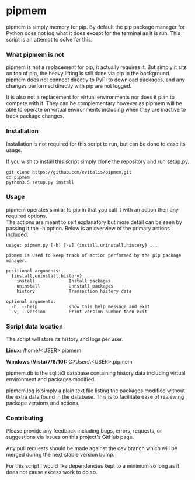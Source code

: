 # pipmem #
pipmem is simply memory for pip. By default the pip package manager for Python does not log what it does except for the terminal as it is run. This script is an attempt to solve for this.

### What pipmem is not ###
pipmem is not a replacement for pip, it actually requires it. But simply it sits on top of pip, the heavy lifting is still done via pip in the background. pipmem does not connect directly to PyPI to download packages, and any changes performed directly with pip are not logged.

It is also not a replacement for virtual environments nor does it plan to compete with it. They can be complementary however as pipmem will be able to operate on virtual environments including when they are inactive to track package changes.

### Installation ###
Installation is not required for this script to run, but can be done to ease its usage.

If you wish to install this script simply clone the repository and run setup.py.

    git clone https://github.com/evitalis/pipmem.git
    cd pipmem
    python3.5 setup.py install

### Usage ###
pipmem operates similar to pip in that you call it with an action then any required options.
<br />
The actions are meant to self explanatory but more detail can be seen by passing it the -h option. Below is an overview of the primary actions included.

    usage: pipmem.py [-h] [-v] {install,uninstall,history} ...

    pipmem is used to keep track of action performed by the pip package manager.

    positional arguments:
      {install,uninstall,history}
        install             Install packages.
        uninstall           Unnstall packages
        history             Transaction history data

    optional arguments:
      -h, --help            show this help message and exit
      -v, --version         Print version number then exit

### Script data location ###
The script will store its history and logs per user.

**Linux:** /home/<USER\>.pipmem

**Windows (Vista/7/8/10):** C:\Users\\<USER\>\.pipmem

pipmem.db is the sqlite3 database containing history data including virtual environment and packages modified.


pipmem.log is simply a plain text file listing the packages modified without the extra data found in the database. This is to facilitate ease of reviewing package versions and actions.

### Contributing ###
Please provide any feedback including bugs, errors, requests, or suggestions via issues on this project's GitHub page.

Any pull requests should be made against the dev branch which will be merged during the next stable version bump.

For this script I would like dependencies kept to a minimum so long as it does not cause excess work to do so.